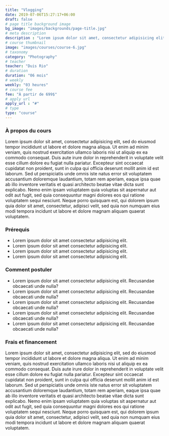 ```yaml
---
title: "Vlogging"
date: 2019-07-06T15:27:17+06:00
draft: false
# page title background image
bg_image: "images/backgrounds/page-title.jpg"
# meta description
description : "Lorem ipsum dolor sit amet, consectetur adipisicing elit, sed do eiusmod tempor incididunt ut labore. dolore magna aliqua. Ut enim ad minim veniam, quis nostrud."
# course thumbnail
image: "images/courses/course-6.jpg"
# taxonomy
category: "Photography"
# teacher
teacher: "Duis Rio"
# duration
duration: "06 mois"
# weekly
weekly: "03 heures"
# course fee
fee: "À partir de 699$"
# apply url
apply_url : "#"
# type
type: "course"
---
```



### À propos du cours

Lorem ipsum dolor sit amet, consectetur adipisicing elit, sed do eiusmod tempor incididunt ut labore et
dolore magna aliqua. Ut enim ad minim veniam, quis nostrud exercitation ullamco laboris nisi ut aliquip ex ea
commodo consequat. Duis aute irure dolor in reprehenderit in voluptate velit esse cillum dolore eu fugiat
nulla pariatur. Excepteur sint occaecat cupidatat non proident, sunt in culpa qui officia deserunt mollit
anim id est laborum. Sed ut perspiciatis unde omnis iste natus error sit voluptatem accusantium doloremque
laudantium, totam rem aperiam, eaque ipsa quae ab illo inventore veritatis et quasi architecto beatae vitae
dicta sunt explicabo. Nemo enim ipsam voluptatem quia voluptas sit aspernatur aut odit aut fugit, sed quia
consequuntur magni dolores eos qui ratione voluptatem sequi nesciunt. Neque porro quisquam est, qui dolorem
ipsum quia dolor sit amet, consectetur, adipisci velit, sed quia non numquam eius modi tempora incidunt ut
labore et dolore magnam aliquam quaerat voluptatem.</p>

### Prérequis



* Lorem ipsum dolor sit amet consectetur adipisicing elit.
* Lorem ipsum dolor sit amet consectetur adipisicing elit.
* Lorem ipsum dolor sit amet consectetur adipisicing elit.
* Lorem ipsum dolor sit amet consectetur adipisicing elit.


### Comment postuler

* Lorem ipsum dolor sit amet consectetur adipisicing elit. Recusandae obcaecati unde nulla?
* Lorem ipsum dolor sit amet consectetur adipisicing elit. Recusandae obcaecati unde nulla?
* Lorem ipsum dolor sit amet consectetur adipisicing elit. Recusandae obcaecati unde nulla?
* Lorem ipsum dolor sit amet consectetur adipisicing elit. Recusandae obcaecati unde nulla?
* Lorem ipsum dolor sit amet consectetur adipisicing elit. Recusandae obcaecati unde nulla?


### Frais et financement

Lorem ipsum dolor sit amet, consectetur adipisicing elit, sed do eiusmod tempor incididunt ut labore et
dolore magna aliqua. Ut enim ad minim veniam, quis nostrud exercitation ullamco laboris nisi ut aliquip ex ea
commodo consequat. Duis aute irure dolor in reprehenderit in voluptate velit esse cillum dolore eu fugiat
nulla pariatur. Excepteur sint occaecat cupidatat non proident, sunt in culpa qui officia deserunt mollit
anim id est laborum. Sed ut perspiciatis unde omnis iste natus error sit voluptatem accusantium doloremque
laudantium, totam rem aperiam, eaque ipsa quae ab illo inventore veritatis et quasi architecto beatae vitae
dicta sunt explicabo. Nemo enim ipsam voluptatem quia voluptas sit aspernatur aut odit aut fugit, sed quia
consequuntur magni dolores eos qui ratione voluptatem sequi nesciunt. Neque porro quisquam est, qui dolorem
ipsum quia dolor sit amet, consectetur, adipisci velit, sed quia non numquam eius modi tempora incidunt ut
labore et dolore magnam aliquam quaerat voluptatem.